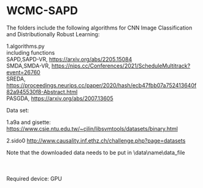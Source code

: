 # WCMC-SAPD
The folders include the following algorithms for CNN Image Classification and  Distributionally Robust Learning:

1.algorithms.py
<br />
including functions 
  <br />
  SAPD,SAPD-VR, https://arxiv.org/abs/2205.15084
  <br />
  SMDA,SMDA-VR, https://nips.cc/Conferences/2021/ScheduleMultitrack?event=26760
  <br />
  SREDA, https://proceedings.neurips.cc/paper/2020/hash/ecb47fbb07a752413640f82a945530f8-Abstract.html
  <br />
  PASGDA, https://arxiv.org/abs/2007.13605
  <br />
  

 Data set:
 
 1.a9a and gisette: https://www.csie.ntu.edu.tw/~cjlin/libsvmtools/datasets/binary.html
 
 2.sido0 http://www.causality.inf.ethz.ch/challenge.php?page=datasets
 
 Note that the downloaded data needs to be put in \data\name\data_file
<br />
<br />
<br />
<br />
Required device: GPU
